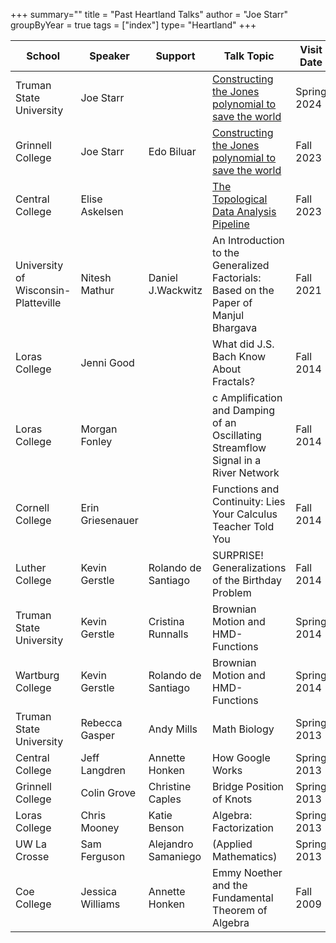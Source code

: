 +++
summary=""
title = "Past Heartland Talks"
author = "Joe Starr"
groupByYear = true
tags = ["index"]
type= "Heartland"
+++


| School                                   | Speaker              | Support               | Talk Topic                                                                           | Visit Date   |
| ---------------------------------------- | -------------------- | --------------------- | ------------------------------------------------------------------------------------ | ------------ |
| Truman State University                  | Joe Starr            |                       | [Constructing the Jones polynomial to save the world](abstracts/joe_starr/)                                               | Spring  2024   |
| Grinnell College                         | Joe Starr            | Edo Biluar            | [Constructing the Jones polynomial to save the world](abstracts/joe_starr/)                                               | Fall  2023   |
| Central College                          | Elise Askelsen       |                       | [The Topological Data Analysis Pipeline](abstracts/elise_askelsen/)                                               | Fall  2023   |
| University of Wisconsin-Platteville      | Nitesh Mathur        | Daniel J.Wackwitz     | An Introduction to the Generalized Factorials: Based on the Paper of Manjul Bhargava | Fall  2021   |
| Loras College                            | Jenni Good           |                       | What did J.S. Bach Know About Fractals?                                              | Fall  2014   |
| Loras College                            | Morgan   Fonley      |                       | c Amplification and Damping of an Oscillating Streamflow   Signal in a River Network | Fall  2014   |
| Cornell College                          | Erin   Griesenauer   |                       | Functions and Continuity: Lies Your Calculus Teacher Told   You                      | Fall  2014   |
| Luther College                           | Kevin Gerstle        | Rolando de   Santiago | SURPRISE! Generalizations of the Birthday Problem                                    | Fall  2014   |
| Truman State University                  | Kevin Gerstle        | Cristina   Runnalls   | Brownian Motion and HMD-Functions                                                    | Spring  2014 |
| Wartburg College                         | Kevin Gerstle        | Rolando de   Santiago | Brownian Motion and HMD-Functions                                                    | Spring  2014 |
| Truman State University                  | Rebecca   Gasper     | Andy Mills            | Math Biology                                                                         | Spring  2013 |
| Central College                          | Jeff Langdren        | Annette   Honken      | How Google Works                                                                     | Spring  2013 |
| Grinnell College                         | Colin Grove          | Christine   Caples    | Bridge Position of Knots                                                             | Spring  2013 |
| Loras College                            | Chris Mooney         | Katie   Benson        | Algebra: Factorization                                                               | Spring  2013 |
| UW La Crosse                             | Sam Ferguson         | Alejandro   Samaniego | (Applied Mathematics)                                                                | Spring  2013 |
| Coe College                              | Jessica   Williams   | Annette   Honken      | Emmy Noether and the Fundamental Theorem of Algebra                                  | Fall  2009   |




